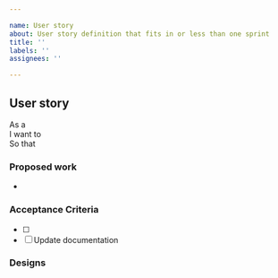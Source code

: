 ```yaml
---

name: User story  
about: User story definition that fits in or less than one sprint  
title: ''  
labels: ''  
assignees: ''

---
```


## User story

As a   
I want to   
So that 

### Proposed work

- 

### Acceptance Criteria

* [ ] 
* [ ] Update documentation

### Designs
